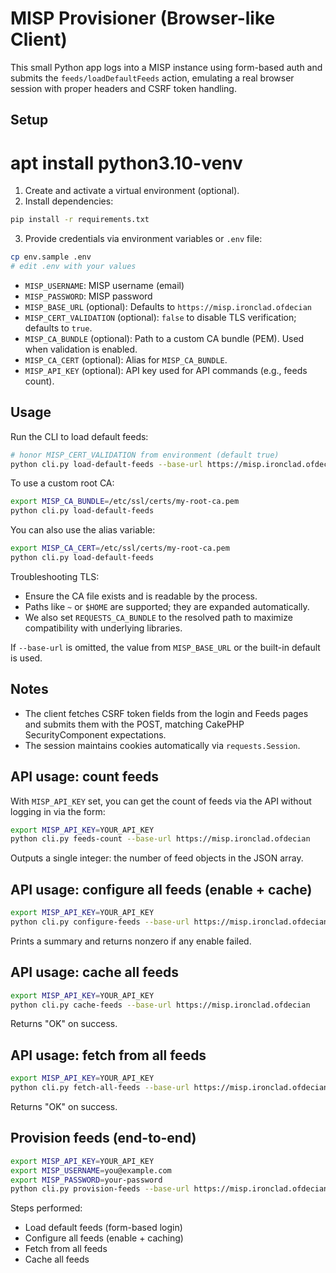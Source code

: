 # MISP Provisioner (Browser-like Client)

This small Python app logs into a MISP instance using form-based auth and submits the `feeds/loadDefaultFeeds` action, emulating a real browser session with proper headers and CSRF token handling.

## Setup
# apt install python3.10-venv
1. Create and activate a virtual environment (optional).
2. Install dependencies:

```bash
pip install -r requirements.txt
```

3. Provide credentials via environment variables or `.env` file:

```bash
cp env.sample .env
# edit .env with your values
```

- `MISP_USERNAME`: MISP username (email)
- `MISP_PASSWORD`: MISP password
- `MISP_BASE_URL` (optional): Defaults to `https://misp.ironclad.ofdecian`
 - `MISP_CERT_VALIDATION` (optional): `false` to disable TLS verification; defaults to `true`.
 - `MISP_CA_BUNDLE` (optional): Path to a custom CA bundle (PEM). Used when validation is enabled.
 - `MISP_CA_CERT` (optional): Alias for `MISP_CA_BUNDLE`.
 - `MISP_API_KEY` (optional): API key used for API commands (e.g., feeds count).

## Usage

Run the CLI to load default feeds:

```bash
# honor MISP_CERT_VALIDATION from environment (default true)
python cli.py load-default-feeds --base-url https://misp.ironclad.ofdecian
```

To use a custom root CA:

```bash
export MISP_CA_BUNDLE=/etc/ssl/certs/my-root-ca.pem
python cli.py load-default-feeds
```

You can also use the alias variable:

```bash
export MISP_CA_CERT=/etc/ssl/certs/my-root-ca.pem
python cli.py load-default-feeds
```

Troubleshooting TLS:
- Ensure the CA file exists and is readable by the process.
- Paths like `~` or `$HOME` are supported; they are expanded automatically.
- We also set `REQUESTS_CA_BUNDLE` to the resolved path to maximize compatibility with underlying libraries.

If `--base-url` is omitted, the value from `MISP_BASE_URL` or the built-in default is used.

## Notes
- The client fetches CSRF token fields from the login and Feeds pages and submits them with the POST, matching CakePHP SecurityComponent expectations.
- The session maintains cookies automatically via `requests.Session`.

## API usage: count feeds

With `MISP_API_KEY` set, you can get the count of feeds via the API without logging in via the form:

```bash
export MISP_API_KEY=YOUR_API_KEY
python cli.py feeds-count --base-url https://misp.ironclad.ofdecian
```

Outputs a single integer: the number of feed objects in the JSON array.

## API usage: configure all feeds (enable + cache)

```bash
export MISP_API_KEY=YOUR_API_KEY
python cli.py configure-feeds --base-url https://misp.ironclad.ofdecian
```

Prints a summary and returns nonzero if any enable failed.

## API usage: cache all feeds

```bash
export MISP_API_KEY=YOUR_API_KEY
python cli.py cache-feeds --base-url https://misp.ironclad.ofdecian
```

Returns "OK" on success.

## API usage: fetch from all feeds

```bash
export MISP_API_KEY=YOUR_API_KEY
python cli.py fetch-all-feeds --base-url https://misp.ironclad.ofdecian
```

Returns "OK" on success.

## Provision feeds (end-to-end)

```bash
export MISP_API_KEY=YOUR_API_KEY
export MISP_USERNAME=you@example.com
export MISP_PASSWORD=your-password
python cli.py provision-feeds --base-url https://misp.ironclad.ofdecian
```

Steps performed:
- Load default feeds (form-based login)
- Configure all feeds (enable + caching)
- Fetch from all feeds
- Cache all feeds
<!-- Auth key web flow removed as per request. -->
